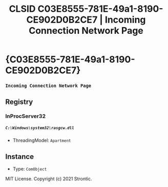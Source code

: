 ﻿---
title: "CLSID C03E8555-781E-49a1-8190-CE902D0B2CE7 | Incoming Connection Network Page"
excerpt: What is COM-Object CLSID C03E8555-781E-49a1-8190-CE902D0B2CE7?
---

# {C03E8555-781E-49a1-8190-CE902D0B2CE7}

### `Incoming Connection Network Page`

## Registry


### InProcServer32

##### `C:\Windows\system32\rasgcw.dll`
* ThreadingModel: `Apartment`

## Instance

* Type: `ComObject`

MIT License. Copyright (c) 2021 Strontic.


